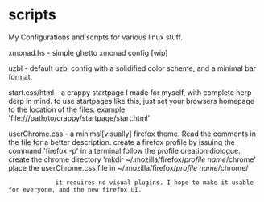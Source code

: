 scripts 
=======

My Configurations and scripts for various linux stuff.

xmonad.hs - simple ghetto xmonad config [wip]

uzbl - default uzbl config with a solidified color scheme, and a minimal bar format.

start.css/html - a crappy startpage I made for myself, with complete herp derp in mind. 
                 to use startpages like this, just set your browsers homepage to the location of the files.
                 example 'file:///path/to/crappy/startpage/start.html'

userChrome.css - a minimal[visually] firefox theme. Read the comments in the file for a better description.
                 create a firefox profile by issuing the command 'firefox -p' in a terminal
                 follow the profile creation diologue.
                 create the chrome directory  'mkdir ~/.mozilla/firefox/*profile name*/chrome'
                 place the userChrome.css file in ~/.mozilla/firefox/*profile name*/chrome/

                 it requires no visual plugins. I hope to make it usable for everyone, and the new firefox UI.

